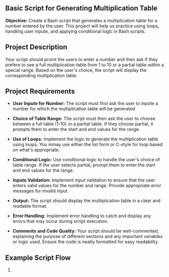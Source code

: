 ## Basic Script for Generating Multiplication Table

**Objective:** Create a Bash script that generates a multiplication table for a number entered by the user. This project will help us practice using loops, handling user inpute, and applying conditional logic in Bash scripts.

## Project Description

Your script should promt the users to enter a number and then ask if they prefere to see a full multiplication table from 1 to 10 or a partial table within a special range. Based on the user's choice, the script will display the corresponding multiplication table.

## Project Requirements

- **User Inpute for Number:** The script must first ask the user to inpute a number for which the multiplication table will be generated

- **Choice of Table Range:** The script must then ask the user to choose between a full table (1-10) or a partial table. If they choose partial, it prompts them to enter the start and end values for the range.

- **Use of Loops:** Implement the logic to generate the multiplication table using loops. You mmay use either the list form or C-style for loop based on what's appropriate.

- **Conditional Logic:** Use conditional logic to handle the user's choice of table range. If the user selects partial, prompt them to enter the start and end values for the range.

- **Inpute Validation:** Implement input validation to ensure that the user enters valid values for the number and range. Provide appropriate error messages for invalid input.

- **Output:** The script should display the multiplication table in a clear and readable format.

- **Error Handling:** Implement error handling to catch and display any errors that may occur during script execution.

- **Comments and Code Quality:** Your script should be well-commented, explaining the purpose of different sections and any important variables or logic used. Ensure the code is neatly formatted for easy readability.

## Example Script Flow

1. 